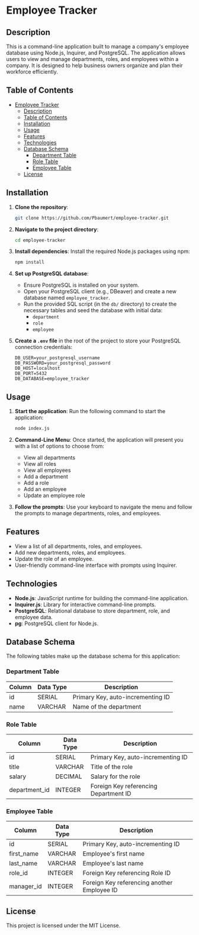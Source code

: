 # Employee Tracker

## Description

This is a command-line application built to manage a company's employee database using Node.js, Inquirer, and PostgreSQL. The application allows users to view and manage departments, roles, and employees within a company. It is designed to help business owners organize and plan their workforce efficiently.

## Table of Contents

- [Employee Tracker](#employee-tracker)
  - [Description](#description)
  - [Table of Contents](#table-of-contents)
  - [Installation](#installation)
  - [Usage](#usage)
  - [Features](#features)
  - [Technologies](#technologies)
  - [Database Schema](#database-schema)
    - [Department Table](#department-table)
    - [Role Table](#role-table)
    - [Employee Table](#employee-table)
  - [License](#license)

## Installation

1. **Clone the repository**:
   ```bash
   git clone https://github.com/Pbaumert/employee-tracker.git
   ```

2. **Navigate to the project directory**:
   ```bash
   cd employee-tracker
   ```

3. **Install dependencies**:
   Install the required Node.js packages using npm:
   ```bash
   npm install
   ```

4. **Set up PostgreSQL database**:
   - Ensure PostgreSQL is installed on your system.
   - Open your PostgreSQL client (e.g., DBeaver) and create a new database named `employee_tracker`.
   - Run the provided SQL script (in the `db/` directory) to create the necessary tables and seed the database with initial data:
     - `department`
     - `role`
     - `employee`

5. **Create a `.env` file** in the root of the project to store your PostgreSQL connection credentials:
   ```
   DB_USER=your_postgresql_username
   DB_PASSWORD=your_postgresql_password
   DB_HOST=localhost
   DB_PORT=5432
   DB_DATABASE=employee_tracker
   ```

## Usage

1. **Start the application**:
   Run the following command to start the application:
   ```bash
   node index.js
   ```

2. **Command-Line Menu**:
   Once started, the application will present you with a list of options to choose from:
   - View all departments
   - View all roles
   - View all employees
   - Add a department
   - Add a role
   - Add an employee
   - Update an employee role

3. **Follow the prompts**:
   Use your keyboard to navigate the menu and follow the prompts to manage departments, roles, and employees.

## Features

- View a list of all departments, roles, and employees.
- Add new departments, roles, and employees.
- Update the role of an employee.
- User-friendly command-line interface with prompts using Inquirer.

## Technologies

- **Node.js**: JavaScript runtime for building the command-line application.
- **Inquirer.js**: Library for interactive command-line prompts.
- **PostgreSQL**: Relational database to store department, role, and employee data.
- **pg**: PostgreSQL client for Node.js.

## Database Schema

The following tables make up the database schema for this application:

### Department Table
| Column | Data Type | Description                      |
|--------|-----------|----------------------------------|
| id     | SERIAL    | Primary Key, auto-incrementing ID |
| name   | VARCHAR   | Name of the department            |

### Role Table
| Column       | Data Type | Description                            |
|--------------|-----------|----------------------------------------|
| id           | SERIAL    | Primary Key, auto-incrementing ID       |
| title        | VARCHAR   | Title of the role                      |
| salary       | DECIMAL   | Salary for the role                    |
| department_id| INTEGER   | Foreign Key referencing Department ID  |

### Employee Table
| Column     | Data Type | Description                                  |
|------------|-----------|----------------------------------------------|
| id         | SERIAL    | Primary Key, auto-incrementing ID            |
| first_name | VARCHAR   | Employee's first name                        |
| last_name  | VARCHAR   | Employee's last name                         |
| role_id    | INTEGER   | Foreign Key referencing Role ID              |
| manager_id | INTEGER   | Foreign Key referencing another Employee ID  |

## License

This project is licensed under the MIT License.